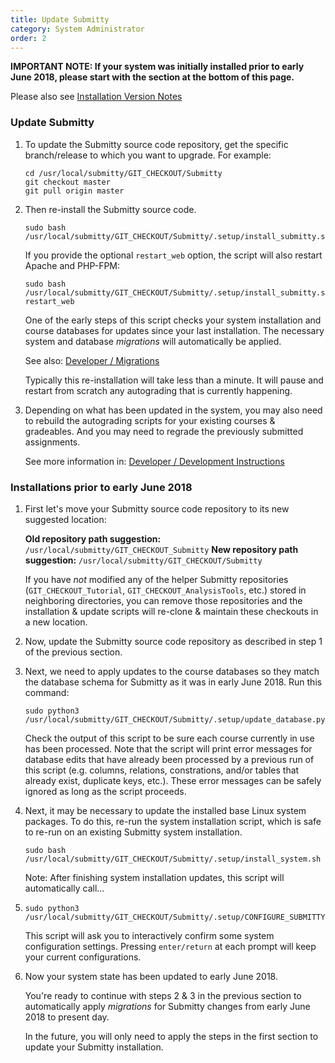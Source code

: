 ```yaml
---
title: Update Submitty
category: System Administrator
order: 2
---
```



**IMPORTANT NOTE: If your system was initially installed prior to
early June 2018, please start with the section at the bottom of this
page.**


Please also see [Installation Version Notes](version_notes)

### Update Submitty

1.  To update the Submitty source code repository, get the specific
    branch/release to which you want to upgrade.  For example:

    ```
    cd /usr/local/submitty/GIT_CHECKOUT/Submitty
    git checkout master
    git pull origin master
    ```


2.  Then re-install the Submitty source code.

    ```
    sudo bash /usr/local/submitty/GIT_CHECKOUT/Submitty/.setup/install_submitty.sh
    ```

    If you provide the optional `restart_web` option, the script will
    also restart Apache and PHP-FPM:

    ```
    sudo bash /usr/local/submitty/GIT_CHECKOUT/Submitty/.setup/install_submitty.sh restart_web
    ```

    One of the early steps of this script checks your system
    installation and course databases for updates since your last
    installation.  The necessary system and database _migrations_ will
    automatically be applied.

    See also: [Developer / Migrations](../developer/migrations)

    Typically this re-installation will take less than a minute.  It
    will pause and restart from scratch any autograding that is
    currently happening.


3.  Depending on what has been updated in the system, you may also need to
    rebuild the autograding scripts for your existing courses &
    gradeables.  And you may need to regrade the previously submitted
    assignments.

    See more information in:
    [Developer / Development Instructions](../developer/development_instructions)



### Installations prior to early June 2018


1.  First let's move your Submitty source code repository to its new suggested location:

    **Old repository path suggestion:**   `/usr/local/submitty/GIT_CHECKOUT_Submitty`
    **New repository path suggestion:**   `/usr/local/submitty/GIT_CHECKOUT/Submitty`

    If you have _not_ modified any of the helper Submitty repositories
    (`GIT_CHECKOUT_Tutorial`, `GIT_CHECKOUT_AnalysisTools`, etc.) stored
    in neighboring directories, you can remove those repositories and
    the installation & update scripts will re-clone & maintain these
    checkouts in a new location.


2.  Now, update the Submitty source code repository as described in
    step 1 of the previous section.


3.  Next, we need to apply updates to the course databases so they
    match the database schema for Submitty as it was in early
    June 2018.  Run this command:

    ```
    sudo python3 /usr/local/submitty/GIT_CHECKOUT/Submitty/.setup/update_database.py
    ```

    Check the output of this script to be sure each course currently
    in use has been processed.  Note that the script will print error messages
    for database edits that have already been processed by a previous run of
    this script (e.g. columns, relations, constrations, and/or tables
    that already exist, duplicate keys, etc.).  These error messages
    can be safely ignored as long as the script proceeds.


4.  Next, it may be necessary to update the installed base Linux
    system packages.  To do this, re-run the system installation
    script, which is safe to re-run on an existing Submitty system
    installation.

    ```
    sudo bash /usr/local/submitty/GIT_CHECKOUT/Submitty/.setup/install_system.sh
    ```

    Note: After finishing system installation updates, this script
    will automatically call...


5.  ```
    sudo python3 /usr/local/submitty/GIT_CHECKOUT/Submitty/.setup/CONFIGURE_SUBMITTY.py
    ```

    This script will ask you to interactively confirm some system
    configuration settings.  Pressing `enter/return` at each prompt
    will keep your current configurations.


6.  Now your system state has been updated to early June 2018.

    You're ready to continue with steps 2 & 3 in the previous section
    to automatically apply _migrations_ for Submitty changes from
    early June 2018 to present day.

    In the future, you will only need to apply the steps in the first
    section to update your Submitty installation.

